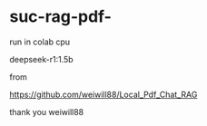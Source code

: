 # suc-rag-pdf-

run in colab cpu


deepseek-r1:1.5b



from



https://github.com/weiwill88/Local_Pdf_Chat_RAG


thank you weiwill88
